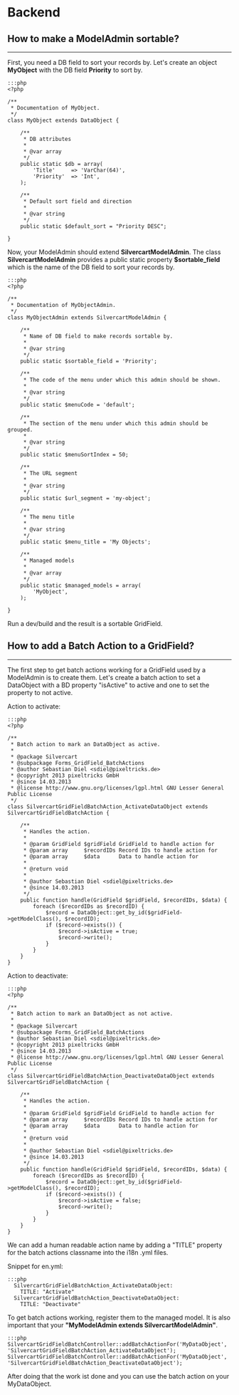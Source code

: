# Backend

## How to make a ModelAdmin sortable?
- - -

First, you need a DB field to sort your records by. Let's create an object **MyObject** with the DB field **Priority** to sort by.

	:::php
	<?php
	
	/**
	 * Documentation of MyObject.
	 */
	class MyObject extends DataObject {
	
		/**
		 * DB attributes
		 *
		 * @var array
		 */
		public static $db = array(
			'Title'		=> 'VarChar(64)',
			'Priority'	=> 'Int',
		);
		
		/**
		 * Default sort field and direction
		 *
		 * @var string
		 */
		public static $default_sort = "Priority DESC";
		
	}

Now, your ModelAdmin should extend **SilvercartModelAdmin**. The class **SilvercartModelAdmin** provides a public static property **$sortable_field** which is the name of the DB field to sort your records by.

	:::php
	<?php
	
	/**
	 * Documentation of MyObjectAdmin.
	 */
	class MyObjectAdmin extends SilvercartModelAdmin {
	
		/**
		 * Name of DB field to make records sortable by.
		 *
		 * @var string
		 */
		public static $sortable_field = 'Priority';
		
		/**
		 * The code of the menu under which this admin should be shown.
		 * 
		 * @var string
		 */
		public static $menuCode = 'default';
		
		/**
		 * The section of the menu under which this admin should be grouped.
		 * 
		 * @var string
		 */
		public static $menuSortIndex = 50;
		
		/**
		 * The URL segment
		 *
		 * @var string
		 */
		public static $url_segment = 'my-object';
		
		/**
		 * The menu title
		 *
		 * @var string
		 */
		public static $menu_title = 'My Objects';
		
		/**
		 * Managed models
		 *
		 * @var array
		 */
		public static $managed_models = array(
			'MyObject',
		);
		
	}

Run a dev/build and the result is a sortable GridField.

## How to add a Batch Action to a GridField?
- - -

The first step to get batch actions working for a GridField used by a ModelAdmin is to create them.
Let's create a batch action to set a DataObject with a BD property "isActive" to active and one to set the property to not active.

Action to activate:

	:::php
	<?php
	
	/**
	 * Batch action to mark an DataObject as active.
	 *
	 * @package Silvercart
	 * @subpackage Forms_GridField_BatchActions
	 * @author Sebastian Diel <sdiel@pixeltricks.de>
	 * @copyright 2013 pixeltricks GmbH
	 * @since 14.03.2013
	 * @license http://www.gnu.org/licenses/lgpl.html GNU Lesser General Public License
	 */
	class SilvercartGridFieldBatchAction_ActivateDataObject extends SilvercartGridFieldBatchAction {
	    
	    /**
	     * Handles the action.
	     * 
	     * @param GridField $gridField GridField to handle action for
	     * @param array     $recordIDs Record IDs to handle action for
	     * @param array     $data      Data to handle action for
	     * 
	     * @return void
	     *
	     * @author Sebastian Diel <sdiel@pixeltricks.de>
	     * @since 14.03.2013
	     */
	    public function handle(GridField $gridField, $recordIDs, $data) {
	        foreach ($recordIDs as $recordID) {
	            $record = DataObject::get_by_id($gridField->getModelClass(), $recordID);
	            if ($record->exists()) {
	                $record->isActive = true;
	                $record->write();
	            }
	        }
	    }
	}

Action to deactivate:

	:::php
	<?php
	
	/**
	 * Batch action to mark an DataObject as not active.
	 *
	 * @package Silvercart
	 * @subpackage Forms_GridField_BatchActions
	 * @author Sebastian Diel <sdiel@pixeltricks.de>
	 * @copyright 2013 pixeltricks GmbH
	 * @since 14.03.2013
	 * @license http://www.gnu.org/licenses/lgpl.html GNU Lesser General Public License
	 */
	class SilvercartGridFieldBatchAction_DeactivateDataObject extends SilvercartGridFieldBatchAction {
	    
	    /**
	     * Handles the action.
	     * 
	     * @param GridField $gridField GridField to handle action for
	     * @param array     $recordIDs Record IDs to handle action for
	     * @param array     $data      Data to handle action for
	     * 
	     * @return void
	     *
	     * @author Sebastian Diel <sdiel@pixeltricks.de>
	     * @since 14.03.2013
	     */
	    public function handle(GridField $gridField, $recordIDs, $data) {
	        foreach ($recordIDs as $recordID) {
	            $record = DataObject::get_by_id($gridField->getModelClass(), $recordID);
	            if ($record->exists()) {
	                $record->isActive = false;
	                $record->write();
	            }
	        }
	    }
	}

We can add a human readable action name by adding a "TITLE" property for the batch actions classname into the i18n .yml files.

Snippet for en.yml:

	:::php
	  SilvercartGridFieldBatchAction_ActivateDataObject:
	    TITLE: "Activate"
	  SilvercartGridFieldBatchAction_DeactivateDataObject:
	    TITLE: "Deactivate"

To get batch actions working, register them to the managed model.
It is also important that your **"MyModelAdmin extends SilvercartModelAdmin"**.

	:::php
	SilvercartGridFieldBatchController::addBatchActionFor('MyDataObject', 'SilvercartGridFieldBatchAction_ActivateDataObject');
	SilvercartGridFieldBatchController::addBatchActionFor('MyDataObject', 'SilvercartGridFieldBatchAction_DeactivateDataObject');

After doing that the work ist done and you can use the batch action on your MyDataObject.